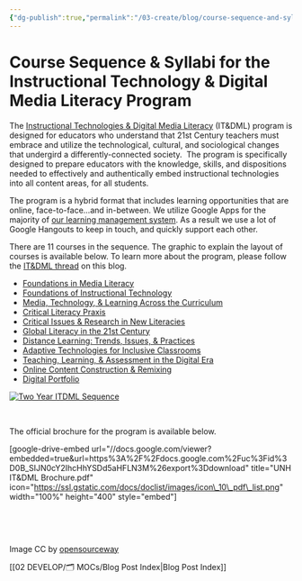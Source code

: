 ```yaml
---
{"dg-publish":true,"permalink":"/03-create/blog/course-sequence-and-syllabi-for-the-instructional-technology-and-digital-media-literacy-program/","title":"Course Sequence & Syllabi for the Instructional Technology & Digital Media Literacy Program","tags":["itdml"]}
---
```


# Course Sequence & Syllabi for the Instructional Technology & Digital Media Literacy Program

The [Instructional Technologies & Digital Media Literacy](http://www.newhaven.edu/4486/academic-programs/graduate-programs/instructional-technologies/) (IT&DML) program is designed for educators who understand that 21st Century teachers must embrace and utilize the technological, cultural, and sociological changes that undergird a differently-connected society.  The program is specifically designed to prepare educators with the knowledge, skills, and dispositions needed to effectively and authentically embed instructional technologies into all content areas, for all students.

The program is a hybrid format that includes learning opportunities that are online, face-to-face...and in-between. We utilize Google Apps for the majority of [our learning management system](http://wiobyrne.com/building-an-open-lms-using-google-apps-and-free-tools/). As a result we use a lot of Google Hangouts to keep in touch, and quickly support each other.

There are 11 courses in the sequence. The graphic to explain the layout of courses is available below. To learn more about the program, please follow the [IT&DML thread](http://wiobyrne.com/tag/itdml/) on this blog.

- [Foundations in Media Literacy](http://wiobyrne.com/foundations-in-media-literacy/)
- [Foundations of Instructional Technology](http://wiobyrne.com/itdml-syllabus-for-foundations-of-instructional-technology/)
- [Media, Technology, & Learning Across the Curriculum](http://wiobyrne.com/itdml-syllabus-for-media-technology-learning-across-the-curriculum/)
- [Critical Literacy Praxis](http://wiobyrne.com/itdml-syllabus-for-critical-literacy-praxis/)
- [Critical Issues & Research in New Literacies](http://wiobyrne.com/itdml-syllabus-for-critical-issues-research-in-new-literacies/)
- [Global Literacy in the 21st Century](http://wiobyrne.com/itdml-syllabus-for-global-literacy-in-the-21st-century/)
- [Distance Learning: Trends, Issues, & Practices](http://wiobyrne.com/itdml-syllabus-for-distance-learning-trends-issues-and-practices/)
- [Adaptive Technologies for Inclusive Classrooms](http://wiobyrne.com/itdml-syllabus-for-adaptive-technologies-for-inclusive-classrooms/)
- [Teaching, Learning, & Assessment in the Digital Era](http://wiobyrne.com/itdml-syllabus-for-teaching-learning-assessment-in-the-digital-era/)
- [Online Content Construction & Remixing](http://wiobyrne.com/itdml-syllabus-for-online-content-construction-remixing/)
- [Digital Portfolio](http://wiobyrne.com/itdml-syllabus-for-digital-portfolio/)

[![Two Year ITDML Sequence](images/Two-Year-ITDML-Sequence.png)](http://wiobyrne.com/wp-content/uploads/2014/05/Two-Year-ITDML-Sequence.png)

 

The official brochure for the program is available below.

\[google-drive-embed url="//docs.google.com/viewer?embedded=true&url=https%3A%2F%2Fdocs.google.com%2Fuc%3Fid%3D0B\_SIJN0cY2IhcHhYSDd5aHFLN3M%26export%3Ddownload" title="UNH IT&DML Brochure.pdf" icon="https://ssl.gstatic.com/docs/doclist/images/icon\_10\_pdf\_list.png" width="100%" height="400" style="embed"\]

 

 

Image CC by [opensourceway](https://www.flickr.com/photos/opensourceway/5752085178/)

[[02 DEVELOP/🗂️ MOCs/Blog Post Index\|Blog Post Index]]